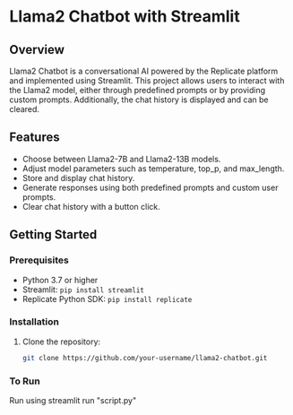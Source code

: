 # Llama2 Chatbot with Streamlit

## Overview

Llama2 Chatbot is a conversational AI powered by the Replicate platform and implemented using Streamlit. This project allows users to interact with the Llama2 model, either through predefined prompts or by providing custom prompts. Additionally, the chat history is displayed and can be cleared.

## Features

- Choose between Llama2-7B and Llama2-13B models.
- Adjust model parameters such as temperature, top_p, and max_length.
- Store and display chat history.
- Generate responses using both predefined prompts and custom user prompts.
- Clear chat history with a button click.

## Getting Started

### Prerequisites

- Python 3.7 or higher
- Streamlit: `pip install streamlit`
- Replicate Python SDK: `pip install replicate`

### Installation

1. Clone the repository:

   ```bash
   git clone https://github.com/your-username/llama2-chatbot.git

### To Run

Run using
streamlit run "script.py"
